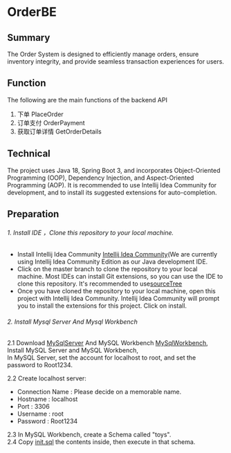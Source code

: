# OrderBE

## Summary
The Order System is designed to efficiently manage orders, ensure inventory integrity, and provide seamless transaction experiences for users.

## Function
The following are the main functions of the backend API
1. 下单 PlaceOrder
2. 订单支付 OrderPayment
3. 获取订单详情 GetOrderDetails


## Technical
The project uses Java 18, Spring Boot 3, and incorporates Object-Oriented Programming (OOP), Dependency Injection, and Aspect-Oriented Programming (AOP).
It is recommended to use Intellij Idea Community for development, and to install its suggested extensions for auto-completion.

## Preparation

###### 1. Install IDE ，Clone this repository to your local machine.
- Install Intellij Idea Community [Intellij Idea Community](https://www.jetbrains.com/idea/download/?section=windows)(We are currently using Intellij Idea Community Edition as our Java development IDE.
- Click on the master branch to clone the repository to your local machine. Most IDEs can install Git extensions, so you can use the IDE to clone this repository. It's recommended to use[sourceTree](https://www.sourcetreeapp.com/)
- Once you have cloned the repository to your local machine, open this project with Intellij Idea Community. Intellij Idea Community will prompt you to install the extensions for this project. Click on install.

###### 2. Install Mysql Server And Mysql Workbench
2.1 Download [MySqlServer](https://dev.mysql.com/downloads/installer/) And MySQL Workbench [MySqlWorkbench](https://dev.mysql.com/downloads/workbench/), Install MySQL Server and MySQL Workbench,    
In MySQL Server, set the account for localhost to root, and set the password to Root1234.

2.2 Create localhost server:
- Connection Name : Please decide on a memorable name.
- Hostname : localhost
- Port : 3306
- Username : root
- Password : Root1234

2.3 In MySQL Workbench, create a Schema called "toys".   
2.4 Copy [init.sql](./src/init/init.sql) the contents inside, then execute in that schema.  
   
